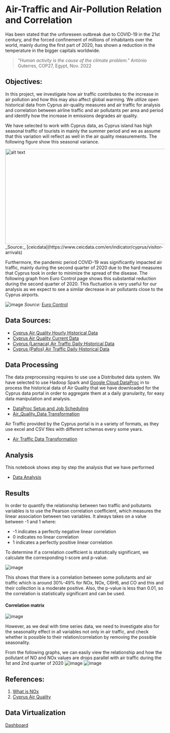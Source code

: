 # Air-Traffic and Air-Pollution Relation and Correlation

Has been stated that the unforeseen outbreak due to COVID-19 in the 21st century, and the forced confinement of millions of inhabitants over the world, mainly during the first part of 2020, has shown a reduction in the temperature in the bigger capitals worldwide.

> _"Human activity is the cause of the climate problem."_
> António Guterres, COP27, Egypt, Nov. 2022

## Objectives:
In this project, we investigate how air traffic contributes to the increase in air pollution and how this may also affect global warming. We utilize open historical data from Cyprus air-quality measures and air traffic for analysis and correlation between airline traffic and air pollutants per area and period and identify how the increase in emissions degrades air quality. 

We have selected to work with Cyprus data, as Cyprus island has high seasonal traffic of tourists in mainly the summer period and we as assume that this variation will reflect as well in the air quality measurements. The following figure show this seasonal variance.

<img src="https://user-images.githubusercontent.com/92388643/213927561-34e44929-effa-41ce-aa90-7ee5853e9358.png" alt="alt text" width="700" height="300">
_Source:_ [ceicdata](https://www.ceicdata.com/en/indicator/cyprus/visitor-arrivals)

Furthermore, the pandemic period COVID-19 was significantly impacted air traffic,  mainly during the second quarter of 2020 due to the hard measures that Cyprus took in order to minimize the spread of the disease. The following graph from Euro Control page shows this substantial reduction during the second quarter of 2020. This fluctuation is very useful for our analysis as we expect to see a similar decrease in air pollutants close to the Cyprus airports.

![image](https://user-images.githubusercontent.com/92388643/213935990-d1f58811-f495-4590-92f1-9aa5160b18a9.png)
_Source:_ [Euro Control](https://www.eurocontrol.int/Economics/2020-DailyTrafficVariation-States.html)

## Data Sources:
- [Cyprus Air Quality Hourly Historical Data](https://www.data.gov.cy/node/3849?language=en)
- [Cyprus Air Quality Current Data](https://www.data.gov.cy/node/1451?language=en)
- [Cyprus (Larnaca) Air Traffic Daily Historical Data](https://www.data.gov.cy/node/2451?language=en)
- [Cyprus (Pafos) Air Traffic Daily Historical Data](https://www.data.gov.cy/node/2462?language=en)

## Data Processing
The data preprocessing requires to use use a Distributed data system. We have selected to use Hadoop Spark and [Google Cloud DataProc](https://cloud.google.com/dataproc/docs/concepts/overview) in to process the historical data of Air Quality that we have downloaded for the Cyprus data portal in order to aggregate them at a daily granularity, for easy data manipulation and analysis.
- [DataProc Setup and Job Scheduling](/cloud-dataproc)
- [Air_Quality_Data Transformation](/notebook/air_quality_data_csv.ipynb)

Air Traffic provided by the Cyprus portal is in a variety of formats, as they use excel and CSV files with different schemas every some years.
- [Air Traffic Data Transformation](/notebook/air_traffic_data_transformation.ipynb)

## Analysis
This notebook shows step by step the analysis that we have performed
- [Data Analysis](/notebook/data_analysis.ipynb)

## Results

In order to quantify the relationship between two traffic and pollutants variables is to use the Pearson correlation coefficient, which measures the linear association between two variables.
It always takes on a value between -1 and 1 where:
- -1 indicates a perfectly negative linear correlation
- 0 indicates no linear correlation
- 1 indicates a perfectly positive linear correlation

To determine if a correlation coefficient is statistically significant, we calculate the corresponding t-score and p-value.

![image](https://user-images.githubusercontent.com/92388643/213933010-9275d1ec-293b-4b78-8b3f-d3c172050407.png)

This shows that there is a correlation between some pollutants and air traffic which is around 30%-49% for NOx, NOx, C6H6, and CO and this and their collection is a moderate positive. Also, the p-value is less than 0.01, so the correlation is statistically significant and can be used.

#### Correlation matrix
![image](https://user-images.githubusercontent.com/92388643/213930091-ec89d269-1cbc-4c81-98ad-926aa971d650.png)

However, as we deal with time series data, we need to investigate also for the seasonality effect in all variables not only in air traffic, and check whether is possible to their relation/correlation by removing the possible seasonality.

From the following graphs, we can easily view the relationship and how the pollutant of NO and NOx values are drops parallel with air traffic during the 1st and 2nd quarter of 2020
![image](https://user-images.githubusercontent.com/92388643/213934403-06c0a4eb-7306-4c72-aef8-19fe542b3e2f.png)
![image](https://user-images.githubusercontent.com/92388643/213934383-73f4d597-dab0-417f-bc03-4a15a18de9bb.png)

## References: 
1. [What is NOx](https://www.noxfondet.no/en/articles/what-is-nox/)
2. [Cyprus Air Quality](https://www.airquality.dli.mlsi.gov.cy/)

## Data Virtualization
[Dashboard](https://datastudio.google.com/s/rtKC0BK1SYg)

